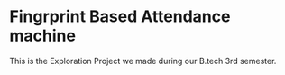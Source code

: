 # Fingrprint Based Attendance machine
This is the Exploration Project we made during our B.tech 3rd semester.
